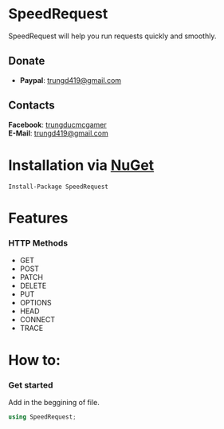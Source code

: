 # SpeedRequest
SpeedRequest will help you run requests quickly and smoothly.

## Donate
- **Paypal**: trungd419@gmail.com

## Contacts
**Facebook**: [trungducmcgamer](https://facebook.com/trungducmcgamer/)  
**E-Mail**: trungd419@gmail.com

# Installation via [NuGet](https://www.nuget.org/)
```
Install-Package SpeedRequest
```
# Features
### HTTP Methods
- GET
- POST
- PATCH
- DELETE
- PUT
- OPTIONS
- HEAD
- CONNECT
- TRACE




# How to:
### Get started
Add in the beggining of file.
```csharp
using SpeedRequest;
```
